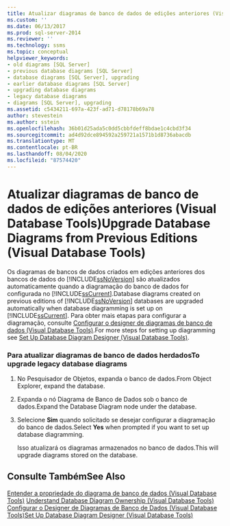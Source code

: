 ```yaml
---
title: Atualizar diagramas de banco de dados de edições anteriores (Visual Database Tools) | Microsoft Docs
ms.custom: ''
ms.date: 06/13/2017
ms.prod: sql-server-2014
ms.reviewer: ''
ms.technology: ssms
ms.topic: conceptual
helpviewer_keywords:
- old diagrams [SQL Server]
- previous database diagrams [SQL Server]
- database diagrams [SQL Server], upgrading
- earlier database diagrams [SQL Server]
- upgrading database diagrams
- legacy database diagrams
- diagrams [SQL Server], upgrading
ms.assetid: c5434211-697a-423f-ad71-d78178b69a78
author: stevestein
ms.author: sstein
ms.openlocfilehash: 36b01d25ada5c0dd5cbbfdeff8bdae1c4cbd3f34
ms.sourcegitcommit: ad4d92dce894592a259721a1571b1d8736abacdb
ms.translationtype: MT
ms.contentlocale: pt-BR
ms.lasthandoff: 08/04/2020
ms.locfileid: "87574420"
---
```

# <a name="upgrade-database-diagrams-from-previous-editions-visual-database-tools"></a><span data-ttu-id="17e5b-102">Atualizar diagramas de banco de dados de edições anteriores (Visual Database Tools)</span><span class="sxs-lookup"><span data-stu-id="17e5b-102">Upgrade Database Diagrams from Previous Editions (Visual Database Tools)</span></span>
  <span data-ttu-id="17e5b-103">Os diagramas de bancos de dados criados em edições anteriores dos bancos de dados do [!INCLUDE[ssNoVersion](../../includes/ssnoversion-md.md)] são atualizados automaticamente quando a diagramação do banco de dados for configurada no [!INCLUDE[ssCurrent](../../includes/sscurrent-md.md)].</span><span class="sxs-lookup"><span data-stu-id="17e5b-103">Database diagrams created on previous editions of [!INCLUDE[ssNoVersion](../../includes/ssnoversion-md.md)] databases are upgraded automatically when database diagramming is set up on [!INCLUDE[ssCurrent](../../includes/sscurrent-md.md)].</span></span> <span data-ttu-id="17e5b-104">Para obter mais etapas para configurar a diagramação, consulte [Configurar o designer de diagramas de banco de dados &#40;Visual Database Tools&#41;](visual-database-tools.md).</span><span class="sxs-lookup"><span data-stu-id="17e5b-104">For more steps for setting up diagramming see [Set Up Database Diagram Designer &#40;Visual Database Tools&#41;](visual-database-tools.md).</span></span>  
  
### <a name="to-upgrade-legacy-database-diagrams"></a><span data-ttu-id="17e5b-105">Para atualizar diagramas de banco de dados herdados</span><span class="sxs-lookup"><span data-stu-id="17e5b-105">To upgrade legacy database diagrams</span></span>  
  
1.  <span data-ttu-id="17e5b-106">No Pesquisador de Objetos, expanda o banco de dados.</span><span class="sxs-lookup"><span data-stu-id="17e5b-106">From Object Explorer, expand the database.</span></span>  
  
2.  <span data-ttu-id="17e5b-107">Expanda o nó Diagrama de Banco de Dados sob o banco de dados.</span><span class="sxs-lookup"><span data-stu-id="17e5b-107">Expand the Database Diagram node under the database.</span></span>  
  
3.  <span data-ttu-id="17e5b-108">Selecione **Sim** quando solicitado se desejar configurar a diagramação do banco de dados.</span><span class="sxs-lookup"><span data-stu-id="17e5b-108">Select **Yes** when prompted if you want to set up database diagramming.</span></span>  
  
     <span data-ttu-id="17e5b-109">Isso atualizará os diagramas armazenados no banco de dados.</span><span class="sxs-lookup"><span data-stu-id="17e5b-109">This will upgrade diagrams stored on the database.</span></span>  
  
## <a name="see-also"></a><span data-ttu-id="17e5b-110">Consulte Também</span><span class="sxs-lookup"><span data-stu-id="17e5b-110">See Also</span></span>  
 <span data-ttu-id="17e5b-111">[Entender a propriedade do diagrama de banco de dados &#40;Visual Database Tools&#41;](understand-database-diagram-ownership-visual-database-tools.md) </span><span class="sxs-lookup"><span data-stu-id="17e5b-111">[Understand Database Diagram Ownership &#40;Visual Database Tools&#41;](understand-database-diagram-ownership-visual-database-tools.md) </span></span>  
 [<span data-ttu-id="17e5b-112">Configurar o Designer de Diagramas de Banco de Dados &#40;Visual Database Tools&#41;</span><span class="sxs-lookup"><span data-stu-id="17e5b-112">Set Up Database Diagram Designer &#40;Visual Database Tools&#41;</span></span>](visual-database-tools.md)  
  
  
